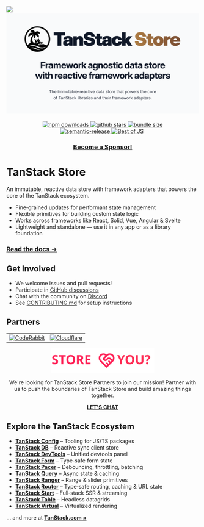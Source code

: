 <img src="https://static.scarf.sh/a.png?x-pxid=d988eb79-b0fc-4a2b-8514-6a1ab932d188" />

<div align="center">
  <img src="./media/header_store.png" alt="TanStack Store" />
</div>

<br />

<div align="center">
<a href="https://npmjs.com/package/@tanstack/store" target="\_parent">
<img alt="npm downloads" src="https://img.shields.io/npm/dm/@tanstack/store.svg" />
</a>
<a href="https://github.com/tanstack/store" target="\_parent">
<img alt="github stars" src="https://img.shields.io/github/stars/tanstack/store.svg?style=social&label=Star" />
</a>
<a href="https://bundlephobia.com/result?p=@tanstack/store" target="\_parent">
<img alt="bundle size" src="https://badgen.net/bundlephobia/minzip/@tanstack/store" />
</a>
</div>

<div align="center">
<a href="#badge">
<img alt="semantic-release" src="https://img.shields.io/badge/%20%20%F0%9F%93%A6%F0%9F%9A%80-semantic--release-e10079.svg">
</a>
<a href="https://bestofjs.org/projects/tanstack-store"><img src="https://img.shields.io/endpoint?url=https://bestofjs-serverless.now.sh/api/project-badge?fullName=TanStack%store%26since=daily" alt="Best of JS" /></a>
<a href="https://twitter.com/tan_stack" target="\_parent">
<img alt="" src="https://img.shields.io/twitter/follow/tan_stack.svg?style=social&label=Follow @TanStack" />
</a>
</div>

<div align="center">

### [Become a Sponsor!](https://github.com/sponsors/tannerlinsley/)

</div>

# TanStack Store

An immutable, reactive data store with framework adapters that powers the core of the TanStack ecosystem.

- Fine‑grained updates for performant state management
- Flexible primitives for building custom state logic
- Works across frameworks like React, Solid, Vue, Angular & Svelte
- Lightweight and standalone — use it in any app or as a library foundation

### <a href="https://tanstack.com/store">Read the docs →</b></a>

## Get Involved

- We welcome issues and pull requests!
- Participate in [GitHub discussions](https://github.com/TanStack/store/discussions)
- Chat with the community on [Discord](https://discord.com/invite/WrRKjPJ)
- See [CONTRIBUTING.md](./CONTRIBUTING.md) for setup instructions

## Partners

<table align="center">
  <tr>
    <td>
        <a href="https://www.coderabbit.ai/?via=tanstack&dub_id=aCcEEdAOqqutX6OS">
			<picture>
			  <source media="(prefers-color-scheme: dark)" srcset="https://tanstack.com/assets/coderabbit-dark-CMcuvjEy.svg" height="40" />
			  <source media="(prefers-color-scheme: light)" srcset="https://tanstack.com/assets/coderabbit-light-DVMJ2jHi.svg" height="40" />
			  <img src="https://tanstack.com/assets/coderabbit-light-DVMJ2jHi.svg" height="40" alt="CodeRabbit" />
			</picture>        
		</a>
    </td>
    <td padding="20">
      <a href="https://www.cloudflare.com?utm_source=tanstack">
         <picture>
		  <source media="(prefers-color-scheme: dark)" srcset="https://tanstack.com/assets/cloudflare-white-DQDB7UaL.svg" height="60" />
		  <source media="(prefers-color-scheme: light)" srcset="https://tanstack.com/assets/cloudflare-black-CPufaW0B.svg" height="60" />
		  <img src="https://tanstack.com/assets/cloudflare-black-CPufaW0B.svg" height="60" alt="Cloudflare" />
		</picture>
      </a>
    </td>
  </tr>
</table>

<div align="center">
<img src="./media/partner_logo.svg" alt="Store & you?" height="65">
<p>
We're looking for TanStack Store Partners to join our mission! Partner with us to push the boundaries of TanStack Store and build amazing things together.
</p>
<a href="mailto:partners@tanstack.com?subject=TanStack Store Partnership"><b>LET'S CHAT</b></a>
</div>

## Explore the TanStack Ecosystem

- <a href="https://github.com/tanstack/config"><b>TanStack Config</b></a> – Tooling for JS/TS packages
- <a href="https://github.com/tanstack/db"><b>TanStack DB</b></a> – Reactive sync client store
- <a href="https://github.com/tanstack/devtools"><b>TanStack DevTools</b></a> – Unified devtools panel
- <a href="https://github.com/tanstack/form"><b>TanStack Form</b></a> – Type‑safe form state
- <a href="https://github.com/tanstack/pacer"><b>TanStack Pacer</b></a> – Debouncing, throttling, batching
- <a href="https://github.com/tanstack/query"><b>TanStack Query</b></a> – Async state & caching
- <a href="https://github.com/tanstack/ranger"><b>TanStack Ranger</b></a> – Range & slider primitives
- <a href="https://github.com/tanstack/router"><b>TanStack Router</b></a> – Type‑safe routing, caching & URL state
- <a href="https://github.com/tanstack/router"><b>TanStack Start</b></a> – Full‑stack SSR & streaming
- <a href="https://github.com/tanstack/table"><b>TanStack Table</b></a> – Headless datagrids
- <a href="https://github.com/tanstack/virtual"><b>TanStack Virtual</b></a> – Virtualized rendering

… and more at <a href="https://tanstack.com"><b>TanStack.com »</b></a>

<!-- Use the force, Luke! -->
